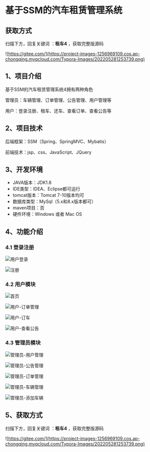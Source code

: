 # 基于SSM的汽车租赁管理系统

## 获取方式

扫描下方，回复关键词  ：**租车4** ，获取完整版源码

![https://gitee.com/](https://project-images-1256969109.cos.ap-chongqing.myqcloud.com/Typora-Images/202205281253739.png)

## 1、项目介绍

基于SSM的汽车租赁管理系统4拥有两种角色

管理员：车辆管理、订单管理、公告管理、用户管理等

用户：登录注册、租车、还车、查看订单、查看公告等


## 2、项目技术

后端框架：SSM（Spring、SpringMVC、Mybatis）

前端技术：jsp、css、JavaScript、JQuery

## 3、开发环境

- JAVA版本：JDK1.8
- IDE类型：IDEA、Eclipse都可运行
- tomcat版本：Tomcat 7-10版本均可
- 数据库类型：MySql（5.x和8.x版本都可） 
- maven项目：否
- 硬件环境：Windows 或者 Mac OS


## 4、功能介绍

### 4.1 登录注册

![用户登录](https://project-images-1256969109.cos.ap-chongqing.myqcloud.com/Typora-Images/202208022045091.jpg)

![注册](https://project-images-1256969109.cos.ap-chongqing.myqcloud.com/Typora-Images/202208022045299.jpg)

### 4.2 用户模块

![首页](https://project-images-1256969109.cos.ap-chongqing.myqcloud.com/Typora-Images/202208022045063.jpg)

![用户-订单管理](https://project-images-1256969109.cos.ap-chongqing.myqcloud.com/Typora-Images/202208022045806.jpg)

![用户-订车](https://project-images-1256969109.cos.ap-chongqing.myqcloud.com/Typora-Images/202208022046735.jpg)

![用户-查看公告](https://project-images-1256969109.cos.ap-chongqing.myqcloud.com/Typora-Images/202208022046212.jpg)

### 4.3 管理员模块

![管理员-用户管理](https://project-images-1256969109.cos.ap-chongqing.myqcloud.com/Typora-Images/202208022046469.jpg)

![管理员-公告管理](https://project-images-1256969109.cos.ap-chongqing.myqcloud.com/Typora-Images/202208022046548.jpg)

![管理员-订单管理](https://project-images-1256969109.cos.ap-chongqing.myqcloud.com/Typora-Images/202208022046380.jpg)

![管理员-车辆管理](https://project-images-1256969109.cos.ap-chongqing.myqcloud.com/Typora-Images/202208022046758.jpg)

![管理员-添加车辆](https://project-images-1256969109.cos.ap-chongqing.myqcloud.com/Typora-Images/202208022046811.jpg)

## 5、获取方式

扫描下方，回复关键词  ：**租车4** ，获取完整版源码



![https://gitee.com/](https://project-images-1256969109.cos.ap-chongqing.myqcloud.com/Typora-Images/202205281253739.png)

